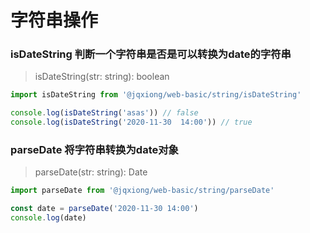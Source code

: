 # 字符串操作

### isDateString 判断一个字符串是否是可以转换为date的字符串
> isDateString(str: string): boolean
```js
import isDateString from '@jqxiong/web-basic/string/isDateString'

console.log(isDateString('asas')) // false
console.log(isDateString('2020-11-30  14:00')) // true
```
### parseDate 将字符串转换为date对象
> parseDate(str: string): Date
```js
import parseDate from '@jqxiong/web-basic/string/parseDate'

const date = parseDate('2020-11-30 14:00')
console.log(date)

```